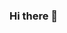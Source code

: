 ### Hi there 👋

<!--
**fborjalv/fborjalv** is a ✨ _special_ ✨ repository because its `README.md` (this file) appears on your GitHub profile.

👨‍💻 Orientado a la exploración y análisis de datos en busca de insights significativos. Especializado en el mundo de la ciencia de datos y análisis, con habilidades sólidas en Machine Learning, Python y SQL
- ⚡ Fun fact: ...
-->

